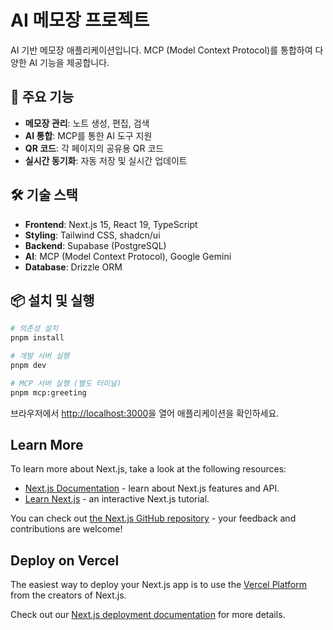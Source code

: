 # AI 메모장 프로젝트

AI 기반 메모장 애플리케이션입니다. MCP (Model Context Protocol)를 통합하여 다양한 AI 기능을 제공합니다.

## 🚀 주요 기능

- **메모장 관리**: 노트 생성, 편집, 검색
- **AI 통합**: MCP를 통한 AI 도구 지원
- **QR 코드**: 각 페이지의 공유용 QR 코드
- **실시간 동기화**: 자동 저장 및 실시간 업데이트

## 🛠️ 기술 스택

- **Frontend**: Next.js 15, React 19, TypeScript
- **Styling**: Tailwind CSS, shadcn/ui
- **Backend**: Supabase (PostgreSQL)
- **AI**: MCP (Model Context Protocol), Google Gemini
- **Database**: Drizzle ORM

## 📦 설치 및 실행

```bash
# 의존성 설치
pnpm install

# 개발 서버 실행
pnpm dev

# MCP 서버 실행 (별도 터미널)
pnpm mcp:greeting
```

브라우저에서 [http://localhost:3000](http://localhost:3000)을 열어 애플리케이션을 확인하세요.

## Learn More

To learn more about Next.js, take a look at the following resources:

- [Next.js Documentation](https://nextjs.org/docs) - learn about Next.js features and API.
- [Learn Next.js](https://nextjs.org/learn) - an interactive Next.js tutorial.

You can check out [the Next.js GitHub repository](https://github.com/vercel/next.js) - your feedback and contributions are welcome!

## Deploy on Vercel

The easiest way to deploy your Next.js app is to use the [Vercel Platform](https://vercel.com/new?utm_medium=default-template&filter=next.js&utm_source=create-next-app&utm_campaign=create-next-app-readme) from the creators of Next.js.

Check out our [Next.js deployment documentation](https://nextjs.org/docs/app/building-your-application/deploying) for more details.
